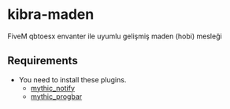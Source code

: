 # kibra-maden
FiveM qbtoesx envanter ile uyumlu gelişmiş maden (hobi) mesleği

## Requirements
* You need to install these plugins.
  * [mythic_notify](https://github.com/FlawwsX/mythic_notify)
  * [mythic_progbar](https://github.com/ONyambura/mythic_progbar)
